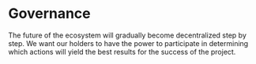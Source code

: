 # Governance

The future of the ecosystem will gradually become decentralized step by step. We want our holders to have the power to participate in determining which actions will yield the best results for the success of the project.
